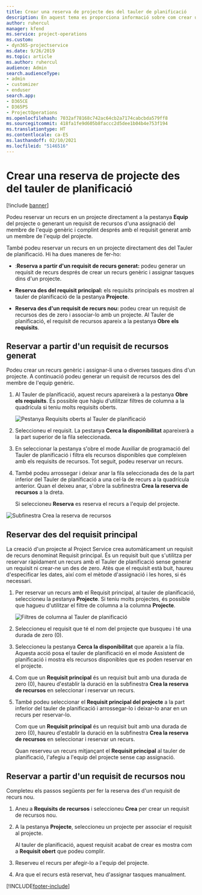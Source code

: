 ```yaml
---
title: Crear una reserva de projecte des del tauler de planificació
description: En aquest tema es proporciona informació sobre com crear una reserva de projecte des del tauler de planificació.
author: ruhercul
manager: kfend
ms.service: project-operations
ms.custom:
- dyn365-projectservice
ms.date: 9/26/2019
ms.topic: article
ms.author: ruhercul
audience: Admin
search.audienceType:
- admin
- customizer
- enduser
search.app:
- D365CE
- D365PS
- ProjectOperations
ms.openlocfilehash: 7032af78168c742ac64cb2a7174cabcbda579ff8
ms.sourcegitcommit: 418fa1fe9d605b8faccc2d5dee1b04b4e753f194
ms.translationtype: HT
ms.contentlocale: ca-ES
ms.lasthandoff: 02/10/2021
ms.locfileid: "5146516"
---
```

# <a name="create-a-project-booking-from-the-schedule-board"></a>Crear una reserva de projecte des del tauler de planificació

[!include [banner](../includes/psa-now-project-operations.md)]

Podeu reservar un recurs en un projecte directament a la pestanya **Equip** del projecte o generant un requisit de recursos d'una assignació del membre de l'equip genèric i complint després amb el requisit generat amb un membre de l'equip del projecte.

També podeu reservar un recurs en un projecte directament des del Tauler de planificació. Hi ha dues maneres de fer-ho:

- :**Reserva a partir d'un requisit de recurs generat:** podeu generar un requisit de recurs després de crear un recurs genèric i assignar tasques dins d'un projecte.

- **Reserva des del requisit principal:** els requisits principals es mostren al tauler de planificació de la pestanya **Projecte**. 

- **Reserva des d'un requisit de recurs nou:** podeu crear un requisit de recursos des de zero i associar-lo amb un projecte. Al Tauler de planificació, el requisit de recursos apareix a la pestanya **Obre els requisits**.

## <a name="book-from-a-generated-resource-requirement"></a>Reservar a partir d'un requisit de recursos generat

Podeu crear un recurs genèric i assignar-li una o diverses tasques dins d'un projecte. A continuació podeu generar un requisit de recursos des del membre de l'equip genèric. 

1.  Al Tauler de planificació, aquest recurs apareixerà a la pestanya **Obre els requisits**. És possible que hàgiu d'utilitzar filtres de columna a la quadrícula si teniu molts requisits oberts. 

    ![Pestanya Requisits oberts al Tauler de planificació](media/FAQ-Project-Booking-Schedule-Board-1.png "Captura de pantalla de la taula de reserves i assignacions")

2. Seleccioneu el requisit. La pestanya **Cerca la disponibilitat** apareixerà a la part superior de la fila seleccionada.
 
3. En seleccionar la pestanya s'obre el mode Auxiliar de programació del Tauler de planificació i filtra els recursos disponibles que compleixen amb els requisits de recursos. Tot seguit, podeu reservar un recurs.

4. També podeu arrossegar i deixar anar la fila seleccionada des de la part inferior del Tauler de planificació a una cel·la de recurs a la quadrícula anterior. Quan el deixeu anar, s'obre la subfinestra **Crea la reserva de recursos** a la dreta.

    Si seleccioneu **Reserva** es reserva el recurs a l'equip del projecte.

![Subfinestra Crea la reserva de recursos](media/FAQ-Project-Booking-Schedule-Board-6.png "")
 

## <a name="book-from-the-primary-requirement"></a>Reservar des del requisit principal

La creació d'un projecte al Project Service crea automàticament un requisit de recurs denominat Requisit principal. És un requisit buit que s'utilitza per reservar ràpidament un recurs amb el Tauler de planificació sense generar un requisit ni crear-ne un des de zero. Atès que el requisit està buit, haureu d'especificar les dates, així com el mètode d'assignació i les hores, si és necessari. 

1. Per reservar un recurs amb el Requisit principal, al tauler de planificació, seleccioneu la pestanya **Projecte**. Si teniu molts projectes, és possible que hagueu d'utilitzar el filtre de columna a la columna **Projecte**.

   ![Filtres de columna al Tauler de planificació](media/FAQ-Project-Booking-Schedule-Board-2.png "Captura de pantalla de la taula de reserves i assignacions")

2. Seleccioneu el requisit que té el nom del projecte que busqueu i té una durada de zero (0).

3. Seleccioneu la pestanya **Cerca la disponibilitat** que apareix a la fila. Aquesta acció posa el tauler de planificació en el mode Assistent de planificació i mostra els recursos disponibles que es poden reservar en el projecte.

4. Com que un **Requisit principal** és un requisit buit amb una durada de zero (0), haureu d'establir la duració en la subfinestra **Crea la reserva de recursos** en seleccionar i reservar un recurs.

5. També podeu seleccionar el **Requisit principal del projecte** a la part inferior del tauler de planificació i arrossegar-lo i deixar-lo anar en un recurs per reservar-lo.
 
    Com que un **Requisit principal** és un requisit buit amb una durada de zero (0), haureu d'establir la duració en la subfinestra **Crea la reserva de recursos** en seleccionar i reservar un recurs.
 
    Quan reserveu un recurs mitjançant el **Requisit principal** al tauler de planificació, l'afegiu a l'equip del projecte sense cap assignació.
 
## <a name="book-from-a-new-resource-requirement"></a>Reservar a partir d'un requisit de recursos nou
Completeu els passos següents per fer la reserva des d'un requisit de recurs nou. 

1. Aneu a **Requisits de recursos** i seleccioneu **Crea** per crear un requisit de recursos nou.

2. A la pestanya **Projecte**, seleccioneu un projecte per associar el requisit al projecte.
 
    Al tauler de planificació, aquest requisit acabat de crear es mostra com a **Requisit obert** que podeu complir.

3. Reserveu el recurs per afegir-lo a l'equip del projecte.

4. Ara que el recurs està reservat, heu d'assignar tasques manualment.



[!INCLUDE[footer-include](../includes/footer-banner.md)]